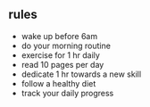 ## rules
- wake up before 6am
- do your morning routine
- exercise for 1 hr daily
- read 10 pages per day
- dedicate 1 hr towards a new skill
- follow a healthy diet
- track your daily progress